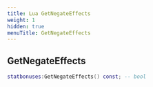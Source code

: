 ```yaml
---
title: Lua GetNegateEffects
weight: 1
hidden: true
menuTitle: GetNegateEffects
---
```

## GetNegateEffects
```lua
statbonuses:GetNegateEffects() const; -- bool
```